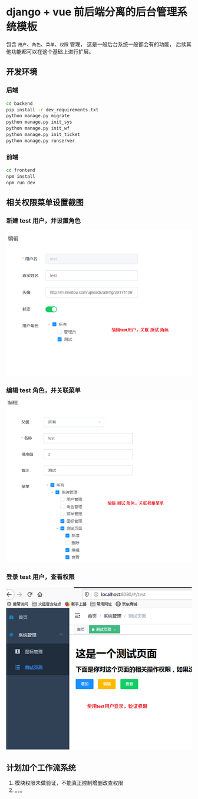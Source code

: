 # django + vue 前后端分离的后台管理系统模板
包含 `用户`、`角色`、`菜单`、`权限` 管理， 这是一般后台系统一般都会有的功能， 后续其他功能都可以在这个基础上进行扩展。


## 开发环境
### 后端
```bash
cd backend
pip install -r dev_requirements.txt
python manage.py migrate
python manage.py init_sys
python manage.py init_wf
python manage.py init_ticket
python manage.py runserver
```
### 前端
```bash
cd frontend
npm install
npm run dev
```

## 相关权限菜单设置截图

### 新建 test 用户，并设置角色
![user](gifs/user.png)

### 编辑 test 角色，并关联菜单
![role](gifs/role.png)

### 登录 test 用户，查看权限
![menu](gifs/menu.png)


## 计划加个工作流系统
1. 模块权限未做验证，不能真正控制增删改查权限
2. 。。。
